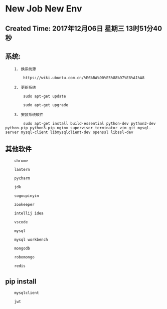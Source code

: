 # New Job New Env

## Created Time: 2017年12月06日 星期三 13时51分40秒



## 系统:

```
    1. 换系统源

        https://wiki.ubuntu.com.cn/%E6%BA%90%E5%88%97%E8%A1%A8

    2. 更新系统

        sudo apt-get update

        sudo apt-get upgrade

    3. 安装系统软件

        sudo apt-get install build-essential python-dev python3-dev python-pip python3-pip nginx supervisor terminator vim git mysql-server mysql-client libmysqlclient-dev openssl libssl-dev
```

## 其他软件

```
    chrome

    lantern

    pycharm

    jdk

    sogoupinyin

    zookeeper

    intellij idea

    vscode

    mysql

    mysql workbench

    mongodb

    robomongo

    redis
```

## pip install

```
    mysqlclient

    jwt
```
